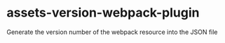 # assets-version-webpack-plugin
Generate the version number of the webpack resource into the JSON file
